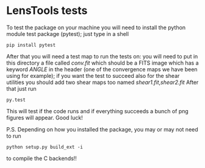 LensTools tests
================

To test the package on your machine you will need to install the python module test package (pytest); just type in a shell

    pip install pytest

After that you will need a test map to run the tests on: you will need to put in this directory a file called _conv.fit_ which should be a FITS image which has a keyword _ANGLE_ in the header (one of the convergence maps we have been using for example); if you want the test to succeed also for the shear utilities you should add two shear maps too named _shear1.fit_,_shear2.fit_ After that just run

    py.test

This will test if the code runs and if everything succeeds a bunch of png figures will appear. Good luck!

P.S. Depending on how you installed the package, you may or may not need to run

    python setup.py build_ext -i

to compile the C backends!!
